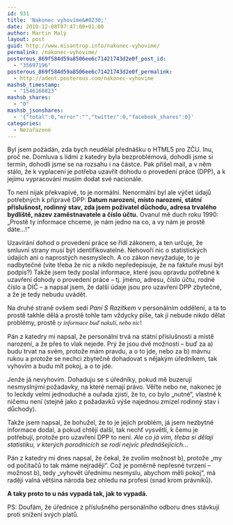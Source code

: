```yaml
---
id: 931
title: 'Nakonec vyhovíme&#8230;'
date: 2010-12-08T07:47:00+01:00
author: Martin Malý
layout: post
guid: http://www.misantrop.info/nakonec-vyhovime/
permalink: /nakonec-vyhovime/
posterous_869f584d59a8506ee6c71421743d2e0f_post_id:
  - "35697196"
posterous_869f584d59a8506ee6c71421743d2e0f_permalink:
  - http://adent.posterous.com/nakonec-vyhovime
mashsb_timestamp:
  - "1546160823"
mashsb_shares:
  - "0"
mashsb_jsonshares:
  - '{"total":0,"error":"","twitter":0,"facebook_shares":0}'
categories:
  - Nezařazené
---
```

Byl jsem pož&aacute;d&aacute;n, zda bych neudělal předn&aacute;&scaron;ku o HTML5 pro ZČU. Inu, proč ne. Domluva s lidmi z katedry byla bezprobl&eacute;mov&aacute;, dohodli jsme si term&iacute;n, dohodli jsme se na rozsahu i na č&aacute;stce. Pak při&scaron;el mail, a v něm st&aacute;lo, že k vyplacen&iacute; je potřeba uzavř&iacute;t dohodu o proveden&iacute; pr&aacute;ce (DPP), a k jej&iacute;mu vypracov&aacute;n&iacute; mus&iacute;m dodat sv&eacute; nacion&aacute;le.

To nen&iacute; nijak překvapiv&eacute;, to je norm&aacute;ln&iacute;. Nenorm&aacute;ln&iacute; byl ale v&yacute;čet &uacute;dajů potřebn&yacute;ch k př&iacute;pravě DPP: **Datum narozen&iacute;, m&iacute;sto narozen&iacute;, st&aacute;tn&iacute; př&iacute;slu&scaron;nost, rodinn&yacute; stav, zda jsem poživatel důchodu, adresa trval&eacute;ho bydli&scaron;tě, n&aacute;zev zaměstnavatele a č&iacute;slo &uacute;čtu.** Ovanul mě duch roku 1990: &#8222;Prostě ty informace chceme, je n&aacute;m jedno na co, a vy n&aacute;m je prostě d&aacute;te&#8230;!&#8220;

Uzav&iacute;r&aacute;n&iacute; dohod o proveden&iacute; pr&aacute;ce se ř&iacute;d&iacute; z&aacute;konem, a ten určuje, že smluvn&iacute; strany mus&iacute; b&yacute;t identifikovateln&eacute;. Nehovoř&iacute; nic o statistick&yacute;ch &uacute;daj&iacute;ch ani o naprost&yacute;ch nesmyslech. A co z&aacute;kon nevyžaduje, to je nadbytečn&eacute; (v&iacute;te třeba že nic a nikdo nepředepisuje, že na faktuře mus&iacute; b&yacute;t podpis?) Takže jsem tedy poslal informace, kter&eacute; jsou opravdu potřebn&eacute; k uzavřen&iacute; dohody o proveden&iacute; pr&aacute;ce &#8211; tj. jm&eacute;no, adresu, č&iacute;slo &uacute;čtu, rodn&eacute; č&iacute;slo a DIČ &#8211; a napsal jsem, že dal&scaron;&iacute; &uacute;daje jsou pro uzavřen&iacute; DPP zbytečn&eacute;, a že je tedy nebudu uv&aacute;dět.

Na druh&eacute; straně ov&scaron;em sed&iacute; _Pan&iacute; S Raz&iacute;tkem_ v person&aacute;ln&iacute;m oddělen&iacute;, a ta to prostě takhle děl&aacute; a prostě tohle tam vždycky p&iacute;&scaron;e, tak j&iacute; nebude nikdo dělat probl&eacute;my, prostě <span style="font-family: mceinline;"><em>ty informace buď nakul&iacute;, nebo nic</em>!</span>

P&aacute;n z katedry mi napsal, že person&aacute;ln&iacute; trv&aacute; na st&aacute;tn&iacute; př&iacute;slu&scaron;nosti a m&iacute;stě narozen&iacute;, a že přes to vlak nejede. Pr&yacute; že jsou dvě možnosti &#8211; buď za a) budu trvat na sv&eacute;m, protože m&aacute;m pravdu, a o to jde, nebo za b) m&aacute;vnu rukou a protože se nechci zbytečně dohadovat s nějak&yacute;m &uacute;ředn&iacute;kem, tak vyhov&iacute;m a budu m&iacute;t pokoj, a o to jde.

Jenže j&aacute; nevyhov&iacute;m. Dohaduju se s &uacute;ředn&iacute;ky, pokud mě buzeruj&iacute; nesmysln&yacute;mi požadavky, na kter&eacute; nemaj&iacute; pr&aacute;vo. Věřte nebo ne, nakonec je to leckdy velmi jednoduch&eacute; a ouřada zjist&iacute;, že to, co bylo &#8222;nutn&eacute;&#8220;, vlastně k ničemu nen&iacute; (stejně jako z požadavků v&yacute;&scaron;e najednou zmizel rodinn&yacute; stav i důchody).

Takže jsem napsal, že bohužel, že to je jejich probl&eacute;m, j&aacute; jsem nezbytn&eacute; informace dodal, a pokud chtěj&iacute; dal&scaron;&iacute;, tak nechť vysvětl&iacute;, k čemu je potřebuj&iacute;, protože pro uzavřen&iacute; DPP to nen&iacute;. _Ale co j&aacute; v&iacute;m, třeba si dělaj&iacute; statistiku, v kter&yacute;ch porodnic&iacute;ch se rod&iacute; nejv&iacute;c předn&aacute;&scaron;ej&iacute;c&iacute;ch&#8230;_

P&aacute;n z katedry mi dnes napsal, že čekal, že zvol&iacute;m možnost b), protože &#8222;my od poč&iacute;tačů to tak m&aacute;me nejraději&#8220;. Což je poměrně nepřesn&eacute; tvrzen&iacute; &#8211; možnost b), tedy &#8222;vyhovět &uacute;ředn&iacute;mu nesmyslu, abychom měli pokoj&#8220;, m&aacute; raději valn&aacute; vět&scaron;ina n&aacute;roda bez ohledu na profesi (snad krom pr&aacute;vn&iacute;ků).

**A taky proto to u n&aacute;s vypad&aacute; tak, jak to vypad&aacute;.**

PS: Douf&aacute;m, že &uacute;řednice z př&iacute;slu&scaron;n&eacute;ho person&aacute;ln&iacute;ho odboru dnes st&aacute;vkuj&iacute; proti sn&iacute;žen&iacute; sv&yacute;ch platů.